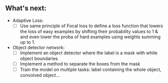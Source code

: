 ## What's next:

* Adaptive Loss:
  - [ ] Use same principle of Focal loss to define a loss function that lowers the loss of easy examples by shifting their probability values to 1 & and even lower the proba of hard examples using weights summing up to 1.
  
* Object detector network:
  - [ ] Implement an object detector where the label is a mask with white object boundaries
  - [ ] Implement a method to separate the boxes from the mask
  - [ ] Train the model on multiple tasks: label containing the whole object, convolved object...
